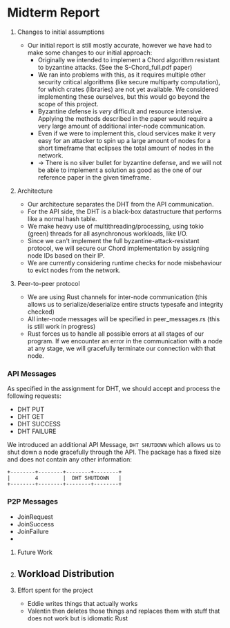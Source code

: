 # Midterm Report

1. Changes to initial assumptions
   - Our initial report is still mostly accurate, however we have had to make some changes to our initial approach:
     - Originally we intended to implement a Chord algorithm resistant to byzantine attacks. (See the S-Chord_full.pdf paper)
     - We ran into problems with this, as it requires multiple other security critical algorithms (like secure multiparty computation), for which crates (libraries) are not yet available. We considered implementing these ourselves, but this would go beyond the scope of this project.
     - Byzantine defense is *very* difficult and resource intensive. Applying the methods described in the paper would require a very large amount of additional inter-node communication.
     - Even if we were to implement this, cloud services make it very easy for an attacker to spin up a large amount of nodes for a short timeframe that eclipses the total amount of nodes in the network.
     - -> There is no silver bullet for byzantine defense, and we will not be able to implement a solution as good as the one of our reference paper in the given timeframe.

2. Architecture
     - Our architecture separates the DHT from the API communication.
     - For the API side, the DHT is a black-box datastructure that performs like a normal hash table.
     - We make heavy use of multithreading/processing, using tokio (green) threads for all asynchronous workloads, like I/O.
     - Since we can't implement the full byzantine-attack-resistant protocol, we will secure our Chord implementation by assigning node IDs based on their IP.
     - We are currently considering runtime checks for node misbehaviour to evict nodes from the network.

3. Peer-to-peer protocol
     - We are using Rust channels for inter-node communication (this allows us to serialize/deserialize entire structs typesafe and integrity checked)
     - All inter-node messages will be specified in peer_messages.rs (this is still work in progress)
     - Rust forces us to handle all possible errors at all stages of our program. If we encounter an error in the communication with a node at any stage, we will gracefully terminate our connection with that node.
   

### API Messages
As specified in the assignment for DHT, we should accept and process the following requests:

- DHT PUT
- DHT GET
- DHT SUCCESS
- DHT FAILURE

We introduced an additional API Message, `DHT SHUTDOWN` which allows us to shut down a node gracefully through the API.
The package has a fixed size and does not contain any other information:
```
+--------+--------+--------+--------+
|        4        |  DHT SHUTDOWN   |
+--------+--------+--------+--------+
```

### P2P Messages

- JoinRequest
- JoinSuccess
- JoinFailure
- 

1. Future Work

2. Workload Distribution
   - 

3. Effort spent for the project
   - Eddie writes things that actually works
   - Valentin then deletes those things and replaces them with stuff that does not work but is idiomatic Rust


